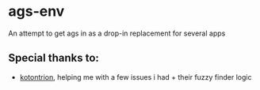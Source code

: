 # ags-env
An attempt to get ags in as a drop-in replacement for several apps

## Special thanks to:
- [kotontrion](https://github.com/kotontrion), helping me with a few issues i had + their fuzzy finder logic
